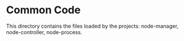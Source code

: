 # Common Code

This directory contains the files loaded by the projects: node-manager, node-controller, node-process.


